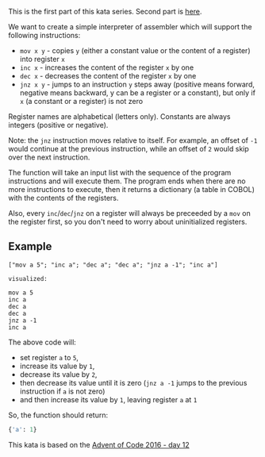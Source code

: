 This is the first part of this kata series. Second part is [here](https://www.codewars.com/kata/assembler-interpreter-part-ii/).

We want to create a simple interpreter of assembler which will support the following instructions:

- `mov x y` - copies `y` (either a constant value or the content of a register) into register `x`
- `inc x` - increases the content of the register `x` by one
- `dec x` - decreases the content of the register `x` by one
- `jnz x y` - jumps to an instruction `y` steps away (positive means forward, negative means backward, y can be a register or a constant), but only if `x` (a constant or a register) is not zero

Register names are alphabetical (letters only). Constants are always integers (positive or negative).

Note: the `jnz` instruction moves relative to itself. For example, an offset of `-1` would continue at the previous instruction, while an offset of `2` would skip over the next instruction.

The function will take an input list with the sequence of the program instructions and will execute them. The program ends when there are no more instructions to execute, then it returns a dictionary (a table in COBOL) with the contents of the registers.

Also, every `inc`/`dec`/`jnz` on a register will always be preceeded by a `mov` on the register first, so you don't need to worry about uninitialized registers.

## Example

```
["mov a 5"; "inc a"; "dec a"; "dec a"; "jnz a -1"; "inc a"]

visualized:

mov a 5
inc a
dec a
dec a
jnz a -1
inc a
```

The above code will:
* set register `a` to `5`,
* increase its value by `1`,
* decrease its value by `2`,
* then decrease its value until it is zero (`jnz a -1` jumps to the previous instruction if `a` is not zero)
* and then increase its value by `1`, leaving register `a` at `1`

So, the function should return:

```python
{'a': 1}
```
This kata is based on the [Advent of Code 2016 - day 12](https://adventofcode.com/2016/day/12)
